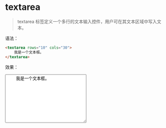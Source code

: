 # textarea

> textarea 标签定义一个多行的文本输入控件，用户可在其文本区域中写入文本。

语法：

```html
<textarea rows="10" cols="30">
    我是一个文本框。
</textarea>
```

效果：

<textarea rows="10" cols="30">
    我是一个文本框。
</textarea>